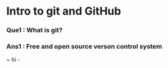 # Intro to git and GitHub

### Que1 : What is git?
### Ans1 : Free and open source verson control system
~ hi -
